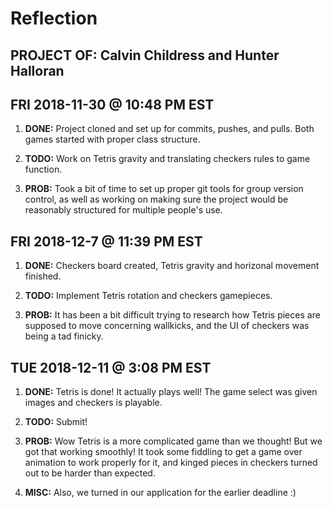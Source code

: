 # Reflection

## PROJECT OF: Calvin Childress and Hunter Halloran

## FRI 2018-11-30 @ 10:48 PM EST

1. **DONE:** Project cloned and set up for commits, pushes, and pulls. Both games started with
   proper class structure.

2. **TODO:** Work on Tetris gravity and translating checkers rules to game function.

3. **PROB:** Took a bit of time to set up proper git tools for group version control,
   as well as working on making sure the project would be reasonably structured for
   multiple people's use.

## FRI 2018-12-7 @ 11:39 PM EST

1. **DONE:** Checkers board created, Tetris gravity and horizonal movement finished.

2. **TODO:** Implement Tetris rotation and checkers gamepieces.

3. **PROB:** It has been a bit difficult trying to research how Tetris pieces are
   supposed to move concerning wallkicks, and the UI of checkers was being a tad
   finicky.
   
## TUE 2018-12-11 @ 3:08 PM EST

1. **DONE:** Tetris is done! It actually plays well! 
   The game select was given images and checkers is playable.
   
2. **TODO:** Submit!

3. **PROB:** Wow Tetris is a more complicated game than we thought!
   But we got that working smoothly! It took some fiddling to get a
   game over animation to work properly for it, and kinged
   pieces in checkers turned out to be harder than expected.
   
4. **MISC:** Also, we turned in our application for the earlier deadline
   :)